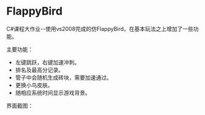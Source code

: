 # FlappyBird
C#课程大作业--使用vs2008完成的仿FlappyBird，在基本玩法之上增加了一些功能。

主要功能：
* 左键跳跃，右键加速冲刺。
* 排名及最高分记录。
* 管子中会随机生成砖块，需要加速通过。
* 更换小鸟皮肤。
* 随相应系统时间显示游戏背景。

界面截图：
